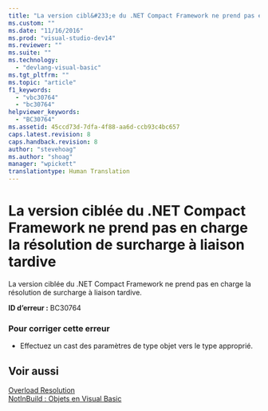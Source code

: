 ```yaml
---
title: "La version cibl&#233;e du .NET Compact Framework ne prend pas en charge la r&#233;solution de surcharge &#224; liaison tardive | Microsoft Docs"
ms.custom: ""
ms.date: "11/16/2016"
ms.prod: "visual-studio-dev14"
ms.reviewer: ""
ms.suite: ""
ms.technology: 
  - "devlang-visual-basic"
ms.tgt_pltfrm: ""
ms.topic: "article"
f1_keywords: 
  - "vbc30764"
  - "bc30764"
helpviewer_keywords: 
  - "BC30764"
ms.assetid: 45ccd73d-7dfa-4f88-aa6d-ccb93c4bc657
caps.latest.revision: 8
caps.handback.revision: 8
author: "stevehoag"
ms.author: "shoag"
manager: "wpickett"
translationtype: Human Translation
---
```

# La version cibl&#233;e du .NET Compact Framework ne prend pas en charge la r&#233;solution de surcharge &#224; liaison tardive
La version ciblée du .NET Compact Framework ne prend pas en charge la résolution de surcharge à liaison tardive.  
  
 **ID d’erreur :** BC30764  
  
### Pour corriger cette erreur  
  
-   Effectuez un cast des paramètres de type objet vers le type approprié.  
  
## Voir aussi  
 [Overload Resolution](../../visual-basic/programming-guide/language-features/procedures/overload-resolution.md)   
 [NotInBuild : Objets en Visual Basic](http://msdn.microsoft.com/fr-fr/85bd757a-a19e-45e1-af89-d68765f5ee3c)